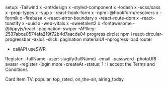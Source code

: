 setup:
-Tailwind x
-ant/design x
-styled-component x
-lodash x
-scss/sass x
-prop-types x
-yup x
-react-hook-form x
-npm i @hookform/resolvers x
-formik x
-firebase x
-react-error-boundary x
-react-route-dom x
-react-toastify x
-uuid x
-web-vitals x
-sweetalert2 x
-fontawesome
-@tippyjs/react
-pagination: swiper
-APIkey: 2537abce0574afa219f72b4d7aacde04
progress circle: npm i react-circular-progressbar
-axios
-slick: pagination
materialUI
-nprogress load router

- callAPI useSWR

Register:
-fullName
-user: slugify(fullName)
-email
-password
-photoURl
-avatar
-register
-login more
-createAt
-status: 1 : I accept the Terms and Conditions

Card Item
TV: popular, top_rated, on_the-air, airing_today
